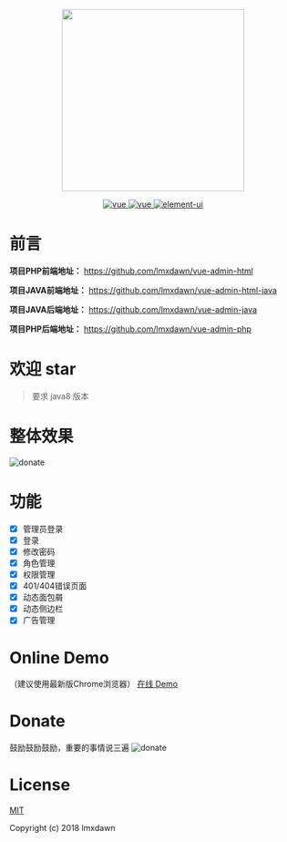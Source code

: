 <p align="center">
  <img width="320" src="https://lmxdawn.github.io/images/lmxdawn.png">
</p>

<p align="center">
  <a href="https://github.com/vuejs/vue">
    <img src="https://img.shields.io/badge/vue-2.5.16-brightgreen.svg" alt="vue">
  </a>
  <a href="https://cli.vuejs.org">
    <img src="https://img.shields.io/badge/vue-cli3.0.0-brightgreen.svg" alt="vue">
  </a>
  <a href="https://github.com/ElemeFE/element">
    <img src="https://img.shields.io/badge/element--ui-2.4.3-brightgreen.svg" alt="element-ui">
  </a>
</p>

# 前言

**项目PHP前端地址：** <a href="https://github.com/lmxdawn/vue-admin-html" target="_blank">https://github.com/lmxdawn/vue-admin-html</a>

**项目JAVA前端地址：** <a href="https://github.com/lmxdawn/vue-admin-html-java" target="_blank">https://github.com/lmxdawn/vue-admin-html-java</a>

**项目JAVA后端地址：** <a href="https://github.com/lmxdawn/vue-admin-java" target="_blank">https://github.com/lmxdawn/vue-admin-java</a>

**项目PHP后端地址：** <a href="https://github.com/lmxdawn/vue-admin-php" target="_blank">https://github.com/lmxdawn/vue-admin-php</a>

# 欢迎 star

> 要求 java8 版本

# 整体效果

![donate](https://lmxdawn.github.io/images/show-how1.jpg)




# 功能
- [x] 管理员登录
- [x] 登录
- [x] 修改密码
- [x] 角色管理
- [x] 权限管理
- [x] 401/404错误页面
- [x] 动态面包屑
- [x] 动态侧边栏
- [x] 广告管理

# Online Demo
 （建议使用最新版Chrome浏览器）
[在线 Demo](https://lmxdawn.github.io/vue-admin-java)

# Donate
鼓励鼓励鼓励，重要的事情说三遍 
![donate](https://lmxdawn.github.io/images/pay.png)

# License

[MIT](https://github.com/lmxdawn/vue-admin-java/blob/master/LICENSE)

Copyright (c) 2018 lmxdawn